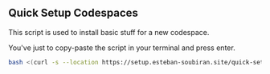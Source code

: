 
## Quick Setup Codespaces

This script is used to install basic stuff for a new codespace.

You've just to copy-paste the script in your terminal and press enter.

```bash
bash <(curl -s --location https://setup.esteban-soubiran.site/quick-setup-codespaces)
```
